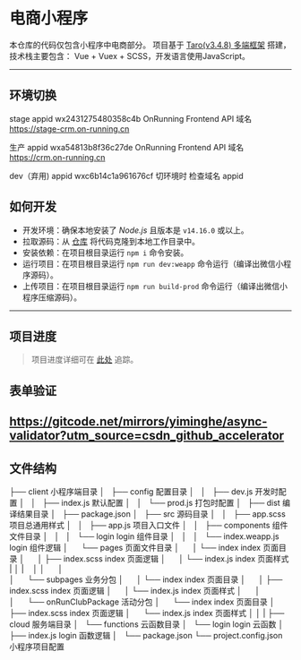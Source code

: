 # 电商小程序

本仓库的代码仅包含小程序中电商部分。
项目基于 [Taro(v3.4.8) 多端框架](https://github.com/NervJS/taro) 搭建，技术栈主要包含： Vue + Vuex + SCSS，开发语言使用JavaScript。

---

## 环境切换
 stage 
 appid wx2431275480358c4b
 OnRunning Frontend API 域名
 https://stage-crm.on-running.cn


 生产 
 appid wxa54813b8f36c27de
 OnRunning Frontend API 域名
 https://crm.on-running.cn
 

 dev（弃用) 
 appid wxc6b14c1a961676cf
 切环境时 检查域名 appid

## 如何开发


- 开发环境：确保本地安装了 *Node.js* 且版本是 `v14.16.0` 或以上。
- 拉取源码：从 [仓库](https://github.com/onrunning/taro-china-channel.git) 将代码克隆到本地工作目录中。
- 安装依赖：在项目根目录运行 `npm i` 命令安装。
- 运行项目：在项目根目录运行 `npm run dev:weapp` 命令运行（编译出微信小程序源码）。
- 上传项目：在项目根目录运行 `npm run build-prod` 命令运行（编译出微信小程序压缩源码）。
---

## 项目进度

> 项目进度详细可在 [此处](https://onrunning.atlassian.net/wiki/spaces/COC/pages/1893138856) 追踪。
## 表单验证 
https://gitcode.net/mirrors/yiminghe/async-validator?utm_source=csdn_github_accelerator
---
## 文件结构
├── client                                  小程序端目录
│   ├── config                              配置目录
│   │   ├── dev.js                          开发时配置
│   │   ├── index.js                        默认配置
│   │   └── prod.js                         打包时配置
│   ├── dist                                编译结果目录
│   ├── package.json
│   ├── src                                 源码目录
│   │   ├── app.scss                        项目总通用样式
│   │   ├── app.js                          项目入口文件
│   │   ├── components                      组件文件目录
│   │   │   └── login                       login 组件目录
│   │   │       └── index.weapp.js          login 组件逻辑
│       └── pages                           页面文件目录
│       │   └── index                       index 页面目录
│       │       ├── index.scss              index 页面逻辑
│       │       └── index.js                index 页面样式
|       │ 
|       │
│       │      
│       └── subpages                       业务分包
│       │   └── index                       index 页面目录
│       │       ├── index.scss              index 页面逻辑
│       │       └── index.js                index 页面样式
│       │      
│       └── onRunClubPackage               活动分包
│          └── index                       index 页面目录
│              ├── index.scss              index 页面逻辑
│              └── index.js                index 页面样式
│
│
|
├── cloud                                   服务端目录
│   └── functions                           云函数目录
│       └── login                           login 云函数
│           ├── index.js                    login 函数逻辑
│           └── package.json
└── project.config.json                     小程序项目配置
